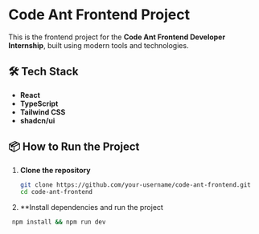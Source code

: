 # Code Ant Frontend Project

This is the frontend project for the **Code Ant Frontend Developer Internship**, built using modern tools and technologies.

## 🛠️ Tech Stack

- **React**
- **TypeScript**
- **Tailwind CSS**
- **shadcn/ui**

## 📦 How to Run the Project

1. **Clone the repository**
   ```bash
   git clone https://github.com/your-username/code-ant-frontend.git
   cd code-ant-frontend
2. **Install dependencies and run the project
  ```bash
   npm install && npm run dev

